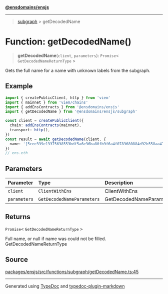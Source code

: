 [**@ensdomains/ensjs**](../README.md)

---

> [subgraph](README.md) > getDecodedName

# Function: getDecodedName()

> **getDecodedName**(`client`, `parameters`): `Promise`\< `GetDecodedNameReturnType` \>

Gets the full name for a name with unknown labels from the subgraph.

## Example

```ts
import { createPublicClient, http } from 'viem'
import { mainnet } from 'viem/chains'
import { addEnsContracts } from '@ensdomains/ensjs'
import { getDecodedName } from '@ensdomains/ensjs/subgraph'

const client = createPublicClient({
  chain: addEnsContracts(mainnet),
  transport: http(),
})
const result = await getDecodedName(client, {
  name: '[5cee339e13375638553bdf5a6e36ba80fb9f6a4f0783680884d92b558aa471da].eth',
})
// ens.eth
```

## Parameters

| Parameter    | Type                       | Description              |
| :----------- | :------------------------- | :----------------------- |
| `client`     | `ClientWithEns`            | ClientWithEns            |
| `parameters` | `GetDecodedNameParameters` | GetDecodedNameParameters |

## Returns

`Promise`\< `GetDecodedNameReturnType` \>

Full name, or null if name was could not be filled. GetDecodedNameReturnType

## Source

[packages/ensjs/src/functions/subgraph/getDecodedName.ts:45](https://github.com/ensdomains/ensjs-v3/blob/1b90b888/packages/ensjs/src/functions/subgraph/getDecodedName.ts#L45)

---

Generated using [TypeDoc](https://typedoc.org/) and [typedoc-plugin-markdown](https://www.npmjs.com/package/typedoc-plugin-markdown)
